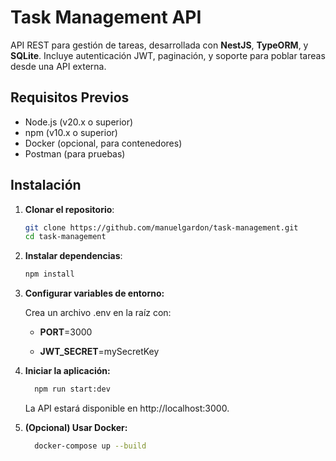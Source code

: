 # Task Management API

API REST para gestión de tareas, desarrollada con **NestJS**, **TypeORM**, y **SQLite**. Incluye autenticación JWT, paginación, y soporte para poblar tareas desde una API externa.

## Requisitos Previos
- Node.js (v20.x o superior)
- npm (v10.x o superior)
- Docker (opcional, para contenedores)
- Postman (para pruebas)

## Instalación

1. **Clonar el repositorio**:
   ```bash
   git clone https://github.com/manuelgardon/task-management.git
   cd task-management
   ```

2. **Instalar dependencias**:

    ```bash
    npm install
    ```

3. **Configurar variables de entorno:**

    Crea un archivo .env en la raíz con:
    
    - **PORT**=3000
    
    - **JWT_SECRET**=mySecretKey

4. **Iniciar la aplicación:**
    ```bash
      npm run start:dev
      ```

    La API estará disponible en http://localhost:3000.

5. **(Opcional) Usar Docker:**

      ```bash
        docker-compose up --build
      ```
